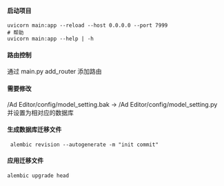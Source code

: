 #### 启动项目
```shell script
uvicorn main:app --reload --host 0.0.0.0 --port 7999
# 帮助
uvicorn main:app --help | -h
```

#### 路由控制
通过 main.py add_router 添加路由


#### 需要修改
/Ad Editor/config/model_setting.bak -> /Ad Editor/config/model_setting.py
并设置为相对应的数据库

#### 生成数据库迁移文件
```shell script
 alembic revision --autogenerate -m "init commit"
```

#### 应用迁移文件
```shell script
alembic upgrade head
```